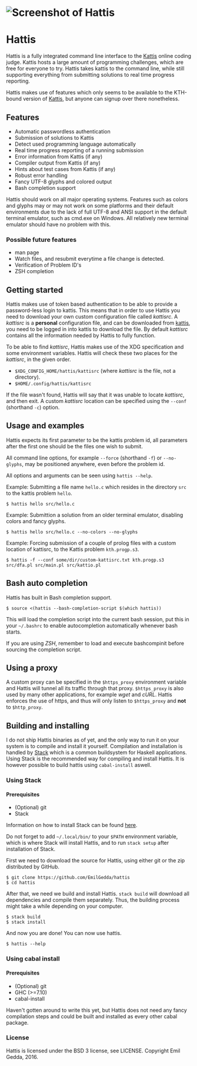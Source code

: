 # ![Screenshot of Hattis](https://emilgedda.se/hattis/failed-submission.png)

# Hattis

Hattis is a fully integrated command line interface to the
[Kattis](https://www.kattis.com/) online coding judge. 
Kattis hosts a large amount of programming challenges, which are free for everyone to try.
Hattis takes kattis to the command line, while still supporting everything from 
submitting solutions to real time progress reporting. 

Hattis makes use of features which only seems to be available to the
KTH-bound version of [Kattis](https://kth.kattis.com/), but anyone can signup
over there nonetheless.

## Features

* Automatic passwordless authentication
* Submission of solutions to Kattis
* Detect used programming language automatically
* Real time progress reporting of a running submission
* Error information from Kattis (if any)
* Compiler output from Kattis (if any)
* Hints about test cases from Kattis (if any)
* Robust error handling
* Fancy UTF-8 glyphs and colored output
* Bash completion support

Hattis should work on all major operating systems. Features such as colors and
glyphs may or may not work on some platforms and their default environments due
to the lack of full UTF-8 and ANSI support in the default terminal emulator,
such as cmd.exe on Windows. All relatively new terminal emulator should have no
problem with this.

### Possible future features

* man page
* Watch files, and resubmit everytime a file change is detected.
* Verification of Problem ID's
* ZSH completion

## Getting started

Hattis makes use of token based authentication to be able to provide a password-less login to kattis.
This means that in order to use Hattis you need to download your own custom configuration file called _kattisrc_.
A _kattisrc_ is a **personal** configuration file, and can be downloaded from [kattis](https://kth.kattis.com/download/kattisrc),
you need to be logged in into kattis to download the file.
By default _kattisrc_ contains all the information needed by Hattis to fully function.

To be able to find _kattisrc_, Hattis makes use of the XDG specification and some environment variables. 
Hattis will check these two places for the _kattisrc_, in the given order.

* `$XDG_CONFIG_HOME/hattis/kattisrc`  (where _kattisrc_ is the file, not a directory).
* `$HOME/.config/hattis/kattisrc`

If the file wasn't found, Hattis will say that it was unable to locate _kattisrc_, and then exit.
A custom _kattisrc_ location can be specified using the `--conf` (shorthand `-c`) option.

## Usage and examples  

Hattis expects its first parameter to be the kattis problem id, all
parameters after the first one should be the files one wish to submit.

All command line options, for example `--force` (shorthand `-f`) or
`--no-glyphs`, may be positioned anywhere, even before the problem id.

All options and arguments can be seen using `hattis --help`.

Example: Submitting a file name `hello.c` which resides in the directory `src`
to the kattis problem `hello`.

```
$ hattis hello src/hello.c
```

Example: Submittion a solution from an older terminal emulator, disabling colors and fancy glyphs.

```
$ hattis hello src/hello.c --no-colors --no-glyphs
```

Example: Forcing submission of a couple of prolog files with a custom location
of kattisrc, to the Kattis problem `kth.progp.s3`.

```
$ hattis -f --conf some/dir/custom-kattisrc.txt kth.progp.s3 src/dfa.pl src/main.pl src/kattio.pl 
```

## Bash auto completion 

Hattis has built in Bash completion support.

```
$ source <(hattis --bash-completion-script $(which hattis))
```

This will load the completion script into the current bash session, put this in your
`~/.bashrc` to enable autocompletion automatically whenever bash starts.

If you are using _ZSH_, remember to load and execute bashcompinit before sourcing the completion script.

## Using a proxy

A custom proxy can be specified in the `$https_proxy` environment variable and Hattis will tunnel all its traffic through that proxy.
`$https_proxy` is also used by many other applications, for example _wget_ and _cURL_.
Hattis enforces the use of https, and thus will only listen to `$https_proxy` and **not** to `$http_proxy`.

## Building and installing

I do not ship Hattis binaries as of yet, and the only way to run it on your
system is to compile and install it yourself. Compilation and installation is
handled by [Stack](https://github.com/commercialhaskell/stack) which is a
common buildsystem for Haskell applications. Using Stack is the recommended way
for compiling and install Hattis. It is however possible to build hattis using
`cabal-install` aswell.

### Using Stack

#### Prerequisites

* (Optional) git
* Stack 

Information on how to install Stack can be found [here](http://www.haskellstack.org/).

Do not forget to add `~/.local/bin/` to your `$PATH` environment variable, which is where Stack will
install Hattis, and to run `stack setup` after installation of Stack.

First we need to download the source for Hattis, using either git or the zip distributed by GitHub.

```
$ git clone https://github.com/EmilGedda/hattis
$ cd hattis
```

After that, we need we build and install Hattis. `stack build` will download all dependencies and compile them separately. 
Thus, the building process might take a while depending on your computer.

```
$ stack build
$ stack install
```

And now you are done! You can now use hattis.

```
$ hattis --help
```

### Using cabal install

#### Prerequisites

* (Optional) git
* GHC (>=7.10) 
* cabal-install

Haven't gotten around to write this yet, but Hattis does not need any fancy
compilation steps and could be built and installed as every other cabal
package.

### License
Hattis is licensed under the BSD 3 license, see LICENSE.
Copyright Emil Gedda, 2016.
